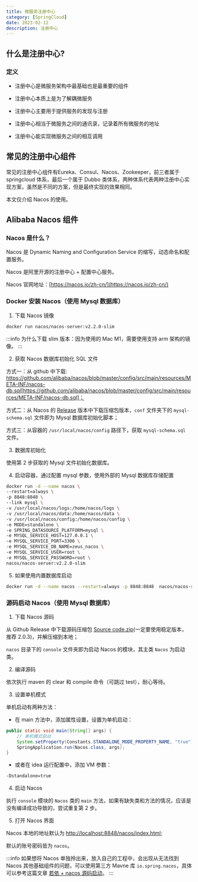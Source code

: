 ```yaml
---
title: 微服务注册中心
category: [SpringCloud]
date: 2023-02-12
description: 注册中心
---
```


## 什么是注册中心?

### 定义

- 注册中心是微服务架构中最基础也是最重要的组件

- 注册中心本质上是为了解耦微服务

- 注册中心主要用于提供服务的发现与注册

- 注册中心相当于微服务之间的通讯录，记录着所有微服务的地址

- 注册中心能实现微服务之间的相互调用

## 常见的注册中心组件

常见的注册中心组件有Eureka、Consul、Nacos、Zookeeper，前三者属于 springcloud 体系，最后一个属于 Dubbo 类体系，两种体系代表两种注册中心实现方案，虽然是不同的方案，但是最终实现的效果相同。

本文仅介绍 Nacos 的使用。

## Alibaba Nacos 组件

### Nacos 是什么？

Nacos 是 Dynamic Naming and Configuration Service 的缩写，动态命名和配置服务。

Nacos 是阿里开源的注册中心 + 配置中心服务。

Nacos 官网地址：[https://nacos.io/zh-cn/](https://nacos.io/zh-cn/)

### Docker 安装 Nacos（使用 Mysql 数据库）

1. 下载 Nacos 镜像

```bash
docker run nacos/nacos-server:v2.2.0-slim
```

:::info
为什么下载 slim 版本：因为使用的 Mac M1，需要使用支持 arm 架构的镜像。
:::

2. 获取 Nacos 数据库初始化 SQL 文件

方式一：从 github 中下载: https://github.com/alibaba/nacos/blob/master/config/src/main/resources/META-INF/nacos-db.sql[https://github.com/alibaba/nacos/blob/master/config/src/main/resources/META-INF/nacos-db.sql]；

方式二：从 Nacos 的 [Release](https://github.com/alibaba/nacos/releases/tag/2.2.0) 版本中下载压缩包版本，`conf` 文件夹下的 `mysql-schema.sql` 文件即为 Mysql 数据库初始化脚本；

方式三：从容器的 `/usr/local/nacos/config` 路径下，获取 `mysql-schema.sql` 文件。

3. 数据库初始化

使用第 2 步获取的 Mysql 文件初始化数据库。

4. 启动容器，通过配置 mysql 参数，使用外部的 Mysql 数据库存储配置

```bash
docker run -d --name nacos \
--restart=always \
-p 8848:8848 \
--link mysql \
-v /usr/local/nacos/logs:/home/nacos/logs \
-v /usr/local/nacos/data:/home/nacos/data \
-v /usr/local/nacos/config:/home/nacos/config \
-e MODE=standalone \
-e SPRING_DATASOURCE_PLATFORM=mysql \
-e MYSQL_SERVICE_HOST=127.0.0.1 \
-e MYSQL_SERVICE_PORT=3306 \
-e MYSQL_SERVICE_DB_NAME=zeus_nacos \
-e MYSQL_SERVICE_USER=root \
-e MYSQL_SERVICE_PASSWORD=root \
nacos/nacos-server:v2.2.0-slim
```

5. 如果使用内置数据库启动

```bash
docker run -d --name nacos --restart=always -p 8848:8848  nacos/nacos-server:v2.2.0-slim
```

### 源码启动 Nacos（使用 Mysql 数据库）

1. 下载 Nacos 源码

从 Github Release 中下载源码压缩包 [Source code.zip](https://github.com/alibaba/nacos/releases/tag/2.0.3)(一定要使用稳定版本，推荐 2.0.3)，并解压缩到本地；

`nacos` 目录下的 `console` 文件夹即为启动 Nacos 的模块，其主类 `Nacos` 为启动类。

2. 编译源码

依次执行 maven 的 clear 和 compile 命令（可跳过 test），耐心等待。

3. 设置单机模式

单机启动有两种方法：
- 在 main 方法中，添加属性设置，设置为单机启动：

```java
public static void main(String[] args) {
    // 单机模式启动
    System.setProperty(Constants.STANDALONE_MODE_PROPERTY_NAME, "true");
    SpringApplication.run(Nacos.class, args);
}
```

- 或者在 idea 运行配置中，添加 VM 参数：

```bash
-Dstandalone=true
```

4. 启动 Nacos

执行 `console` 模块的 `Nacos` 类的 `main` 方法，如果有缺失类和方法的情况，应该是没有编译成功导致的，尝试重复第 2 步。

5. 打开 Nacos 界面

Nacos 本地的地址默认为 [http://localhost:8848/nacos/index.html](http://localhost:8848/nacos/index.html);

默认的账号密码皆为 `nacos`。

:::info
如果想将 Nacos 单独拎出来，放入自己的工程中，会出现从无法找到 Nacos 其他基础组件的问题，可以使用第三方 Mavne 库 `io.spring.nacos`，具体可以参考这篇文章 [若依 + nacos 源码启动](https://www.cnblogs.com/huilangyizu/articles/16665305.html)。
:::
